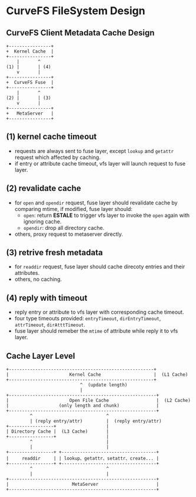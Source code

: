 CurveFS FileSystem Design
===

CurveFS Client Metadata Cache Design
---

```
+----------------+
+  Kernel Cache  |
+----------------+
    |       ^
(1) |       | (4)
    v       |
+----------------+
+  CurveFS Fuse  |
+----------------+
    |       ^
(2) |       | (3)
    v       |
+----------------+
+   MetaServer   |
+----------------+
```

(1) kernel cache timeout
---

* requests are always sent to fuse layer, except `lookup` and `getattr` request which affected by caching.
* if entry or attribute cache timeout, vfs layer will launch request to fuse layer.

(2) revalidate cache
---

* for `open` and `opendir` request, fuse layer should revalidate cache by comparing mtime, if modified, fuse layer should:
    * `open`: return **ESTALE** to trigger vfs layer to invoke the `open` again with ignoring cache.
    * `opendir`: drop all directory cache.
* others, proxy request to metaserver directly.


(3) retrive fresh metadata
---

* for `readdir` request, fuse layer should cache direcoty entries and their attributes.
* others, no caching.

(4) reply with timeout
---

* reply entry or attribute to vfs layer with corresponding cache timeout.
* four type timeouts provided: `entryTimeout`, `dirEntryTimeout`, `attrTimeout`, `dirAtttTimeout`.
* fuse layer should remeber the `mtime` of attribute while reply it to vfs layer.

Cache Layer Level
---

```
+-------------------------------------------------------+
|                       Kernel Cache                    |  (L1 Cache)
+-------------------------------------------------------+
                            ^  (update length)
                            |
+--------------------------------------------------------+
|                       Open File Cache                  |  (L2 Cache)
|                   (only length and chunk)              |
+--------------------------------------------------------+
         ^                            ^
         | (reply entry/attr)         |  (reply entry/attr)
+-----------------+                   |
| Directory Cache |  (L3 Cache)       |
+-----------------+                   |
         ^                            |
         |                            |
+-----------------+ +------------------------------------+
|     readdir     | | lookup、getattr、setattr、create... |
+-----------------+ +------------------------------------+
         ^                            ^
         |                            |
+--------------------------------------------------------+
|                        MetaServer                      |
+--------------------------------------------------------+
```